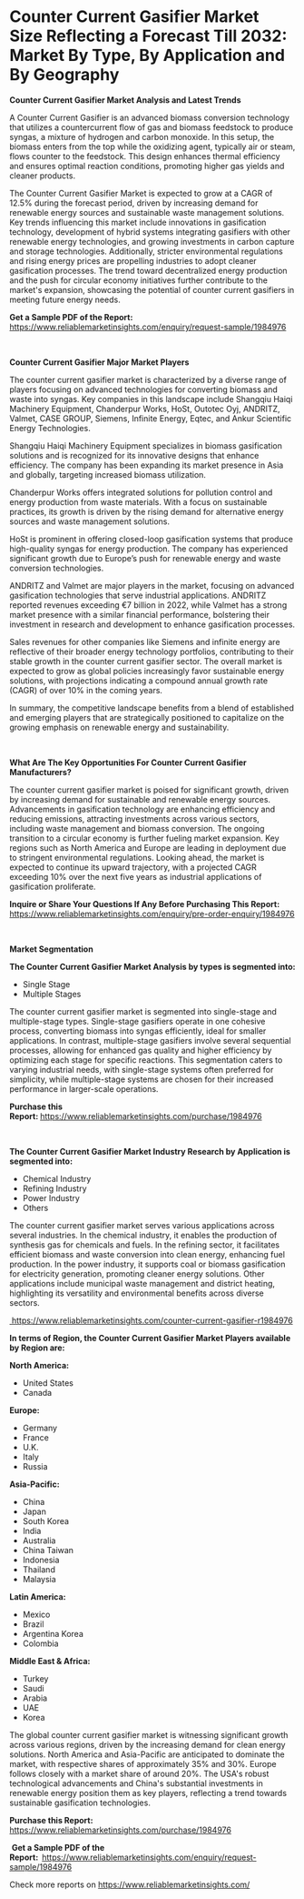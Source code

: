 <p><h1>Counter Current Gasifier Market Size Reflecting a Forecast Till 2032: Market By Type, By Application and By Geography</h1></p><p><strong>Counter Current Gasifier Market Analysis and Latest Trends</strong></p>
<p><p>A Counter Current Gasifier is an advanced biomass conversion technology that utilizes a countercurrent flow of gas and biomass feedstock to produce syngas, a mixture of hydrogen and carbon monoxide. In this setup, the biomass enters from the top while the oxidizing agent, typically air or steam, flows counter to the feedstock. This design enhances thermal efficiency and ensures optimal reaction conditions, promoting higher gas yields and cleaner products.</p><p>The Counter Current Gasifier Market is expected to grow at a CAGR of 12.5% during the forecast period, driven by increasing demand for renewable energy sources and sustainable waste management solutions. Key trends influencing this market include innovations in gasification technology, development of hybrid systems integrating gasifiers with other renewable energy technologies, and growing investments in carbon capture and storage technologies. Additionally, stricter environmental regulations and rising energy prices are propelling industries to adopt cleaner gasification processes. The trend toward decentralized energy production and the push for circular economy initiatives further contribute to the market's expansion, showcasing the potential of counter current gasifiers in meeting future energy needs.</p></p>
<p><strong>Get a Sample PDF of the Report:&nbsp;</strong> <a href="https://www.reliablemarketinsights.com/enquiry/request-sample/1984976?utm_campaign=2197&utm_medium=2&utm_source=Github&utm_content=ia&utm_term=10042025&utm_id=counter-current-gasifier">https://www.reliablemarketinsights.com/enquiry/request-sample/1984976</a></p>
<p>&nbsp;</p>
<p><strong>Counter Current Gasifier Major Market Players</strong></p>
<p><p>The counter current gasifier market is characterized by a diverse range of players focusing on advanced technologies for converting biomass and waste into syngas. Key companies in this landscape include Shangqiu Haiqi Machinery Equipment, Chanderpur Works, HoSt, Outotec Oyj, ANDRITZ, Valmet, CASE GROUP, Siemens, Infinite Energy, Eqtec, and Ankur Scientific Energy Technologies.</p><p>Shangqiu Haiqi Machinery Equipment specializes in biomass gasification solutions and is recognized for its innovative designs that enhance efficiency. The company has been expanding its market presence in Asia and globally, targeting increased biomass utilization.</p><p>Chanderpur Works offers integrated solutions for pollution control and energy production from waste materials. With a focus on sustainable practices, its growth is driven by the rising demand for alternative energy sources and waste management solutions.</p><p>HoSt is prominent in offering closed-loop gasification systems that produce high-quality syngas for energy production. The company has experienced significant growth due to Europe’s push for renewable energy and waste conversion technologies. </p><p>ANDRITZ and Valmet are major players in the market, focusing on advanced gasification technologies that serve industrial applications. ANDRITZ reported revenues exceeding €7 billion in 2022, while Valmet has a strong market presence with a similar financial performance, bolstering their investment in research and development to enhance gasification processes.</p><p>Sales revenues for other companies like Siemens and infinite energy are reflective of their broader energy technology portfolios, contributing to their stable growth in the counter current gasifier sector. The overall market is expected to grow as global policies increasingly favor sustainable energy solutions, with projections indicating a compound annual growth rate (CAGR) of over 10% in the coming years.</p><p>In summary, the competitive landscape benefits from a blend of established and emerging players that are strategically positioned to capitalize on the growing emphasis on renewable energy and sustainability.</p></p>
<p>&nbsp;</p>
<p><strong>What Are The Key Opportunities For Counter Current Gasifier Manufacturers?</strong></p>
<p><p>The counter current gasifier market is poised for significant growth, driven by increasing demand for sustainable and renewable energy sources. Advancements in gasification technology are enhancing efficiency and reducing emissions, attracting investments across various sectors, including waste management and biomass conversion. The ongoing transition to a circular economy is further fueling market expansion. Key regions such as North America and Europe are leading in deployment due to stringent environmental regulations. Looking ahead, the market is expected to continue its upward trajectory, with a projected CAGR exceeding 10% over the next five years as industrial applications of gasification proliferate.</p></p>
<p><strong>Inquire or Share Your Questions If Any Before Purchasing This Report:</strong> <a href="https://www.reliablemarketinsights.com/enquiry/pre-order-enquiry/1984976?utm_campaign=2197&utm_medium=2&utm_source=Github&utm_content=ia&utm_term=10042025&utm_id=counter-current-gasifier">https://www.reliablemarketinsights.com/enquiry/pre-order-enquiry/1984976</a></p>
<p>&nbsp;</p>
<p><strong>Market Segmentation</strong></p>
<p><strong>The Counter Current Gasifier Market Analysis by types is segmented into:</strong></p>
<p><ul><li>Single Stage</li><li>Multiple Stages</li></ul></p>
<p><p>The counter current gasifier market is segmented into single-stage and multiple-stage types. Single-stage gasifiers operate in one cohesive process, converting biomass into syngas efficiently, ideal for smaller applications. In contrast, multiple-stage gasifiers involve several sequential processes, allowing for enhanced gas quality and higher efficiency by optimizing each stage for specific reactions. This segmentation caters to varying industrial needs, with single-stage systems often preferred for simplicity, while multiple-stage systems are chosen for their increased performance in larger-scale operations.</p></p>
<p><strong>Purchase this Report:&nbsp;</strong><a href="https://www.reliablemarketinsights.com/purchase/1984976?utm_campaign=2197&utm_medium=2&utm_source=Github&utm_content=ia&utm_term=10042025&utm_id=counter-current-gasifier">https://www.reliablemarketinsights.com/purchase/1984976</a></p>
<p>&nbsp;</p>
<p><strong>The Counter Current Gasifier Market Industry Research by Application is segmented into:</strong></p>
<p><ul><li>Chemical Industry</li><li>Refining Industry</li><li>Power Industry</li><li>Others</li></ul></p>
<p><p>The counter current gasifier market serves various applications across several industries. In the chemical industry, it enables the production of synthesis gas for chemicals and fuels. In the refining sector, it facilitates efficient biomass and waste conversion into clean energy, enhancing fuel production. In the power industry, it supports coal or biomass gasification for electricity generation, promoting cleaner energy solutions. Other applications include municipal waste management and district heating, highlighting its versatility and environmental benefits across diverse sectors.</p></p>
<p><a href="https://www.reliablemarketinsights.com/counter-current-gasifier-r1984976?utm_campaign=2197&utm_medium=2&utm_source=Github&utm_content=ia&utm_term=10042025&utm_id=counter-current-gasifier">&nbsp;https://www.reliablemarketinsights.com/counter-current-gasifier-r1984976</a></p>
<p><strong>In terms of Region, the Counter Current Gasifier Market Players available by Region are:</strong></p>
<p>
    <p> <strong> North America: </strong>
        <ul>
            <li>United States</li>
            <li>Canada</li>
        </ul>
        </p> 
    <p> <strong> Europe: </strong>
        <ul>
            <li>Germany</li>
            <li>France</li>
            <li>U.K.</li>
            <li>Italy</li>
            <li>Russia</li>
        </ul>
        </p> 
    <p> <strong> Asia-Pacific: </strong>
        <ul>
            <li>China</li>
            <li>Japan</li>
            <li>South Korea</li>
            <li>India</li>
            <li>Australia</li>
            <li>China Taiwan</li>
            <li>Indonesia</li>
            <li>Thailand</li>
            <li>Malaysia</li>
        </ul>
        </p> 
    <p> <strong> Latin America: </strong>
        <ul>
            <li>Mexico</li>
            <li>Brazil</li>
            <li>Argentina Korea</li>
            <li>Colombia</li>
        </ul>
        </p> 
    <p> <strong> Middle East & Africa: </strong>
        <ul>
            <li>Turkey</li>
            <li>Saudi</li>
            <li>Arabia</li>
            <li>UAE</li>
            <li>Korea</li>
        </ul>
    </p>
    </p>
<p><p>The global counter current gasifier market is witnessing significant growth across various regions, driven by the increasing demand for clean energy solutions. North America and Asia-Pacific are anticipated to dominate the market, with respective shares of approximately 35% and 30%. Europe follows closely with a market share of around 20%. The USA's robust technological advancements and China's substantial investments in renewable energy position them as key players, reflecting a trend towards sustainable gasification technologies.</p></p>
<p><strong>Purchase this Report: </strong><a href="https://www.reliablemarketinsights.com/purchase/1984976?utm_campaign=2197&utm_medium=2&utm_source=Github&utm_content=ia&utm_term=10042025&utm_id=counter-current-gasifier">https://www.reliablemarketinsights.com/purchase/1984976</a></p>
<p>&nbsp;<strong>Get a Sample PDF of the Report:&nbsp;&nbsp;</strong><a href="https://www.reliablemarketinsights.com/enquiry/request-sample/1984976?utm_campaign=2197&utm_medium=2&utm_source=Github&utm_content=ia&utm_term=10042025&utm_id=counter-current-gasifier">https://www.reliablemarketinsights.com/enquiry/request-sample/1984976</a></p>
<p><strong></strong></p>
<p>Check more reports on <a href="https://www.reliablemarketinsights.com/?utm_campaign=2197&utm_medium=2&utm_source=Github&utm_content=ia&utm_term=10042025&utm_id=counter-current-gasifier">https://www.reliablemarketinsights.com/</a></p>